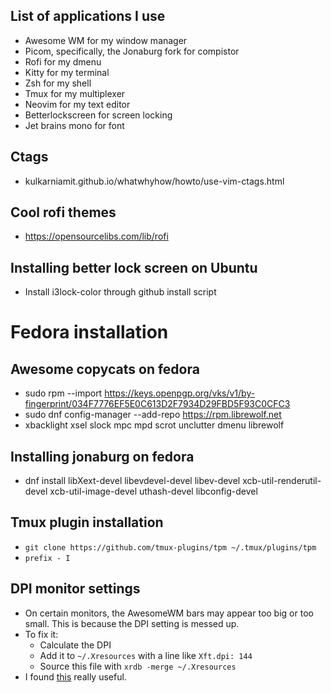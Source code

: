 ## List of applications I use
* Awesome WM for my window manager
* Picom, specifically, the Jonaburg fork for compistor
* Rofi for my dmenu
* Kitty for my terminal
* Zsh for my shell
* Tmux for my multiplexer
* Neovim for my text editor
* Betterlockscreen for screen locking
* Jet brains mono for font

## Ctags
* kulkarniamit.github.io/whatwhyhow/howto/use-vim-ctags.html

## Cool rofi themes
* https://opensourcelibs.com/lib/rofi

## Installing better lock screen on Ubuntu
* Install i3lock-color through github install script

# Fedora installation

## Awesome copycats on fedora
* sudo rpm --import https://keys.openpgp.org/vks/v1/by-fingerprint/034F7776EF5E0C613D2F7934D29FBD5F93C0CFC3
* sudo dnf config-manager --add-repo https://rpm.librewolf.net
* xbacklight xsel slock mpc mpd scrot unclutter dmenu librewolf

## Installing jonaburg on fedora
* dnf install libXext-devel libevdevel-devel libev-devel xcb-util-renderutil-devel xcb-util-image-devel uthash-devel libconfig-devel 

## Tmux plugin installation
* `git clone https://github.com/tmux-plugins/tpm ~/.tmux/plugins/tpm`
* `prefix - I`

## DPI monitor settings
* On certain monitors, the AwesomeWM bars may appear too big or too small. This is because the DPI setting is messed up.
* To fix it: 
  * Calculate the DPI 
  * Add it to `~/.Xresources` with a line like `Xft.dpi: 144`
  * Source this file with `xrdb -merge ~/.Xresources`
* I found [this](https://winaero.com/find-change-screen-dpi-linux/) really useful.
